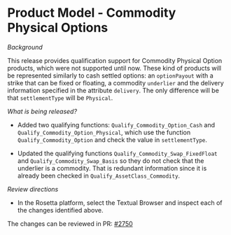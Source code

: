 # Product Model - Commodity Physical Options

_Background_

This release provides qualification support for Commodity Physical Option products, which were not supported until now. These kind of products will be represented similarly to cash settled options: an `optionPayout` with a strike that can be fixed or floating, a commodity `underlier` and the delivery information specified in the attribute `delivery`. The only difference will be that `settlementType` will be `Physical`.

_What is being released?_

* Added two qualifying functions: `Qualify_Commodity_Option_Cash` and `Qualify_Commodity_Option_Physical`, which use the function `Qualify_Commodity_Option` and check the value in `settlementType`.

* Updated the qualifying functions `Qualify_Commodity_Swap_FixedFloat` and `Qualify_Commodity_Swap_Basis` so they do not check that the underlier is a commodity. That is redundant information since it is already been checked in `Qualify_AssetClass_Commodity`.

_Review directions_

* In the Rosetta platform, select the Textual Browser and inspect each of the changes identified above.

The changes can be reviewed in PR: [#2750](https://github.com/finos/common-domain-model/pull/2750)
